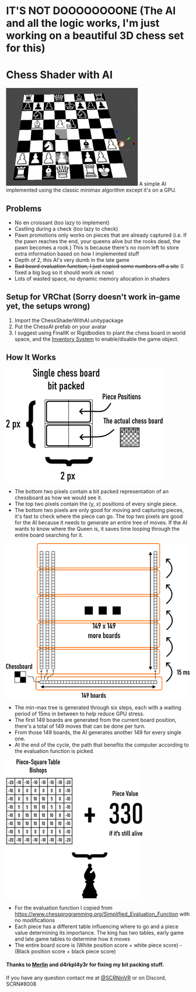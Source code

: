# IT'S NOT DOOOOOOOONE (The AI and all the logic works, I'm just working on a beautiful 3D chess set for this)
# Chess Shader with AI
<img src="Images/Preview.png"/>
A simple AI implemented using the classic minimax algorithm except it's on a GPU.

## Problems
* No en croissant (too lazy to implement)
* Castling during a check (too lazy to check)
* Pawn promotions only works on pieces that are already captured (i.e. If the pawn reaches the end, your queens alive but the rooks dead, the pawn becomes a rook.) This is because there's no room left to store extra information based on how I implemented stuff
* Depth of 2, this AI's very dumb in the late game
* ~~Bad board evaluation function, I just copied some numbers off a site~~ (I fixed a big bug so it should work ok now)
* Lots of wasted space, no dynamic memory allocation in shaders

## Setup for VRChat (Sorry doesn't work in-game yet, the setups wrong)
1. Import the ChessShaderWithAI.unitypackage
2. Put the ChessAI prefab on your avatar
3. I suggest using FinalIK or Rigidbodies to plant the chess board in world space, and the [Inventory System](https://github.com/Xiexe/VRCInventorySystem) to enable/disable the game object.

## How It Works
<img src="Images/Chessboard.png"/>

* The bottom two pixels contain a bit packed representation of an chessboard as how we would see it. 
* The top two pixels contain the (y, x) positions of every single piece.
* The bottom two pixels are only good for moving and capturing pieces, it's fast to check where the piece can go. The top two pixels are good for the AI because it needs to generate an entire tree of moves. If the AI wants to know where the Queen is, it saves time looping through the entire board searching for it.

<img src="Images/MoveGen.png"/>

* The min-max tree is generated through six steps, each with a waiting period of 15ms in between to help reduce GPU stress.
* The first 149 boards are generated from the current board position, there's a total of 149 moves that can be done per turn.
* From those 149 boards, the AI generates another 149 for every single one.
* At the end of the cycle, the path that benefits the computer according to the evaluation function is picked.

<img src="Images/Eval.png"/>

* For the evaluation function I copied from https://www.chessprogramming.org/Simplified_Evaluation_Function with no modifications
* Each piece has a different table influencing where to go and a piece value determining its importance. The king has two tables, early game and late game tables to determine how it moves
* The entire board score is (White position score + white piece score) - (Black position score + black piece score)

#### Thanks to [Merlin](https://github.com/Merlin-san/) and d4rkpl4y3r for fixing my bit packing stuff.
If you have any question contact me at [@SCRNinVR](https://twitter.com/SCRNinVR) or on Discord, SCRN#8008

